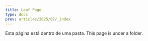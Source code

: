 ```yaml
---
title: Leaf Page
type: docs
prev: articles/2025/07/_index
---
```


Esta página está dentro de uma pasta.
This page is under a folder.

